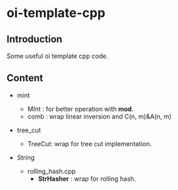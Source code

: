 # oi-template-cpp


## Introduction

Some useful oi template cpp code.

## Content

- mint

  - MInt : for better operation with **mod**.
  - comb : wrap linear inversion and C(n, m)&A(n, m) 

- tree_cut

  - TreeCut: wrap for tree cut implementation.

- String

  - rolling_hash.cpp
    - **StrHasher** : wrap for rolling hash.